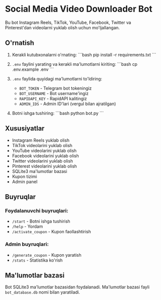 # Social Media Video Downloader Bot

Bu bot Instagram Reels, TikTok, YouTube, Facebook, Twitter va Pinterest'dan videolarni yuklab olish uchun mo'ljallangan.

## O'rnatish

1. Kerakli kutubxonalarni o'rnating:
\`\`\`bash
pip install -r requirements.txt
\`\`\`

2. `.env` faylini yarating va kerakli ma'lumotlarni kiriting:
\`\`\`bash
cp .env.example .env
\`\`\`

3. `.env` faylida quyidagi ma'lumotlarni to'ldiring:
   - `BOT_TOKEN` - Telegram bot tokeningiz
   - `BOT_USERNAME` - Bot username'ingiz
   - `RAPIDAPI_KEY` - RapidAPI kalitingiz
   - `ADMIN_IDS` - Admin ID'lari (vergul bilan ajratilgan)

4. Botni ishga tushiring:
\`\`\`bash
python bot.py
\`\`\`

## Xususiyatlar

- Instagram Reels yuklab olish
- TikTok videolarini yuklab olish
- YouTube videolarini yuklab olish
- Facebook videolarini yuklab olish
- Twitter videolarini yuklab olish
- Pinterest videolarini yuklab olish
- SQLite3 ma'lumotlar bazasi
- Kupon tizimi
- Admin panel

## Buyruqlar

### Foydalanuvchi buyruqlari:
- `/start` - Botni ishga tushirish
- `/help` - Yordam
- `/activate_coupon` - Kupon faollashtirish

### Admin buyruqlari:
- `/generate_coupon` - Kupon yaratish
- `/stats` - Statistika ko'rish

## Ma'lumotlar bazasi

Bot SQLite3 ma'lumotlar bazasidan foydalanadi. Ma'lumotlar bazasi fayli `bot_database.db` nomi bilan yaratiladi.
